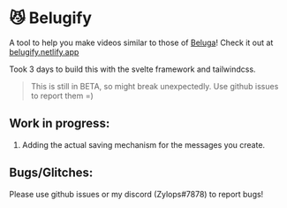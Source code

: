 # 😼 Belugify

A tool to help you make videos similar to those of [Beluga](https://www.youtube.com/channel/UCmSp4bDxS9R0jpeZEvkut2g)!
Check it out at [belugify.netlify.app](belugify.netlify.app)

Took 3 days to build this with the svelte framework and tailwindcss.

> This is still in BETA, so might break unexpectedly. Use github issues to report them =)

## Work in progress:

1) Adding the actual saving mechanism for the messages you create.

## Bugs/Glitches:
Please use github issues or my discord (Zylops#7878) to report bugs!